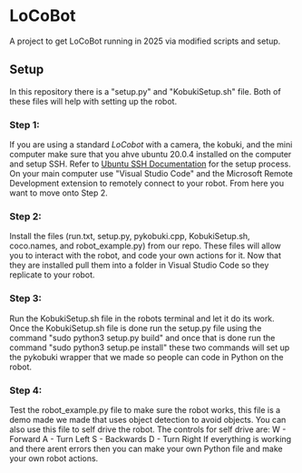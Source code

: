 # LoCoBot
A project to get LoCoBot running in 2025 via modified scripts and setup.

## Setup
In this repository there is a "setup.py" and "KobukiSetup.sh" file. Both of these files will help with setting up the robot.

### Step 1:
  If you are using a standard _LoCobot_ with a camera, the kobuki, and the mini computer make sure that you ahve ubuntu 20.0.4 installed on the computer and setup SSH.
  Refer to [Ubuntu SSH Documentation](https://documentation.ubuntu.com/server/how-to/security/openssh-server/index.html) for the setup process. On your main computer use "Visual Studio Code" and the Microsoft Remote Development extension to remotely connect to your robot.   From here you want to move onto Step 2.
### Step 2:
  Install the files (run.txt, setup.py, pykobuki.cpp, KobukiSetup.sh, coco.names, and robot_example.py) from our repo. These files will allow you to interact with the robot, and code your own actions for it. Now that they are installed pull them into a folder in
  Visual Studio Code so they replicate to your robot.
### Step 3:
  Run the KobukiSetup.sh file in the robots terminal and let it do its work. Once the KobukiSetup.sh file is done run the setup.py file using the command "sudo python3 setup.py build" and once that is done run the command "sudo python3 setup.pe install" these two commands
  will set up the pykobuki wrapper that we made so people can code in Python on the robot.
### Step 4:
  Test the robot_example.py file to make sure the robot works, this file is a demo made we made that uses object detection to avoid objects. You can also use this file to self drive the robot. 
  The controls for self drive are:
    W - Forward
    A - Turn Left
    S - Backwards
    D - Turn Right
  If everything is working and there arent errors then you can make your own Python file and make your own robot actions.
